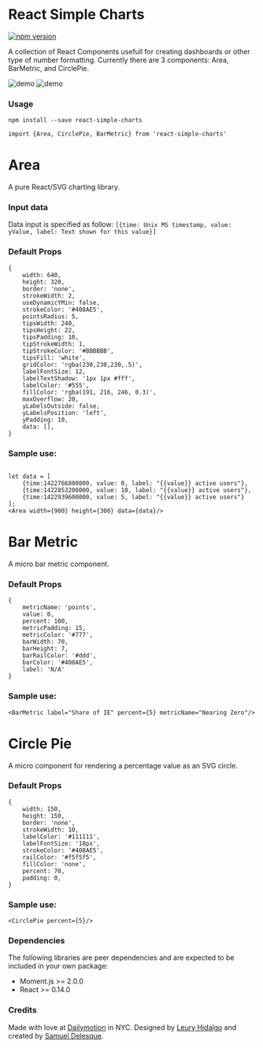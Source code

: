 # React Simple Charts

[![npm version](https://badge.fury.io/js/react-simple-charts.svg)](https://badge.fury.io/js/react-simple-charts)

A collection of React Components usefull for creating dashboards or other type of number formatting. Currently there are 3 components: Area, BarMetric, and CirclePie.

![demo](http://samueldelesque.github.io/react-simple-charts/images/demo.png)
![demo](http://samueldelesque.github.io/react-simple-charts/images/demo-2.png)

### Usage


```npm install --save react-simple-charts```

```import {Area, CirclePie, BarMetric} from 'react-simple-charts'```


# Area

A pure React/SVG charting library.

### Input data

Data input is specified as follow: `[{time: Unix MS timestamp, value: yValue, label: Text shown for this value}]`

### Default Props

```
{
    width: 640,
    height: 320,
    border: 'none',
    strokeWidth: 2,
    useDynamicYMin: false,
    strokeColor: '#408AE5',
    pointsRadius: 5,
    tipsWidth: 240,
    tipsHeight: 22,
    tipsPadding: 10,
    tipStrokeWidth: 1,
    tipStrokeColor: '#BBBBBB',
    tipsFill: 'white',
    gridColor: 'rgba(230,230,230,.5)',
    labelFontSize: 12,
    labelTextShadow: '1px 1px #fff',
    labelColor: '#555',
    fillColor: 'rgba(191, 216, 246, 0.3)',
    maxOverflow: 20,
    yLabelsOutside: false,
    yLabelsPosition: 'left',
    yPadding: 10,
    data: [],
}
```

### Sample use:

```

let data = [
    {time:1422766800000, value: 0, label: "{{value}} active users"},
    {time:1422853200000, value: 10, label: "{{value}} active users"},
    {time:1422939600000, value: 5, label: "{{value}} active users"}
];
<Area width={900} height={300} data={data}/>
```


# Bar Metric

A micro bar metric component.

### Default Props

```
{
    metricName: 'points',
    value: 0,
    percent: 100,
    metricPadding: 15,
    metricColor: '#777',
    barWidth: 70,
    barHeight: 7,
    barRailColor: '#ddd',
    barColor: '#408AE5',
    label: 'N/A'
}
```

### Sample use:

```
<BarMetric label="Share of IE" percent={5} metricName="Nearing Zero"/>
```


# Circle Pie

A micro component for rendering a percentage value as an SVG circle.


### Default Props

```
{
    width: 150,
    height: 150,
    border: 'none',
    strokeWidth: 10,
    labelColor: '#111111',
    labelFontSize: '18px',
    strokeColor: '#408AE5',
    railColor: '#f5f5f5',
    fillColor: 'none',
    percent: 70,
    padding: 0,
}
```

### Sample use:

```
<CirclePie percent={5}/>
```


### Dependencies

The following libraries are peer dependencies and are expected to be included in your own package:

- Moment.js >= 2.0.0
- React >= 0.14.0


### Credits

Made with love at [Dailymotion](http://dailymotion.com) in NYC. Designed by [Leury Hidalgo](http://leuryhidalgo.com/) and created by [Samuel Delesque](http://samueldelesque.me).
